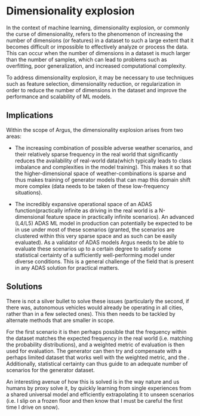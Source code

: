 # Dimensionality explosion

In the context of machine learning, dimensionality explosion, or commonly the curse of dimensionality, refers to the phenomenon of increasing the number of dimensions (or features) in a dataset to such a large extent that it becomes difficult or impossible to effectively analyze or process the data. This can occur when the number of dimensions in a dataset is much larger than the number of samples, which can lead to problems such as overfitting, poor generalization, and increased computational complexity.

To address dimensionality explosion, it may be necessary to use techniques such as feature selection, dimensionality reduction, or regularization in order to reduce the number of dimensions in the dataset and improve the performance and scalability of ML models.

## Implications

Within the scope of Argus, the dimensionality explosion arises from two areas:

- The increasing combination of possible adverse weather scenarios, and their relatively sparse frequency in the real world that significantly reduces the availability of real-world data(which typically leads to class imbalance and complexities in the model training). This makes it so that the higher-dimensional space of weather-combinations is sparse and thus makes training of generator models that can map this domain shift more complex (data needs to be taken of these low-frequency situations).

- The incredibly expansive operational space of an ADAS function(practically infinite as driving in the real world is a N-dimensional feature space in practically infinite scenarios). An advanced (L4/L5) ADAS ML model in production can potentially be expected to be in use under most of these scenarios (granted, the scenarios are clustered within this very sparse space and as such can be easily evaluated). As a validator of ADAS models Argus needs to be able to evaluate these scenarios up to a certain degree to satisfy some statistical certainty of a sufficiently well-performing model under diverse conditions. This is a general challenge of the field that is present in any ADAS solution for practical matters.

## Solutions

There is not a silver bullet to solve these issues (particularly the second, if there was, autonomous vehicles would already be operating in all cities, rather than in a few selected ones). This then needs to be tackled by alternate methods that are smaller in scope. 

For the first scenario it is then perhaps possible that the frequency within the dataset matches the expected frequency in the real world (i.e. matching the probability distributions), and a weighted metric of evaluation is then used for evaluation. The generator can then try and compensate with a perhaps limited dataset that works well with the weighted metric, and the . Additionally, statistical certainty can thus guide to an adequate number of scenarios for the generator dataset.

An interesting avenue of how this is solved is in the way nature and us humans by proxy solve it, by quickly learning from single experiences from a shared universal model and efficiently extrapolating it to unseen scenarios (i.e. I slip on a frozen floor and then know that I must be careful the first time I drive on snow).